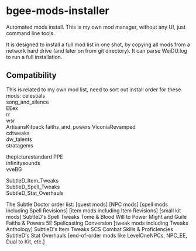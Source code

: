 # bgee-mods-installer

Automated mods install.
This is my own mod manager, without any UI, just command line tools.

It is designed to install a full mod list in one shot, by copying all mods from a network hard drive (and later on from git directory).
It can parse WeiDU.log to run a full installation.

## Compatibility

This is related to my own mod list, need to sort out install order for these mods:
celestials        
song_and_silence                                 
EEex              
rr                
wsr               
ArtisansKitpack
faiths_and_powers 
ViconiaRevamped   
cdtweaks          
dw_talents        
stratagems        

thepicturestandard
PPE               
infinitysounds                                   
vveBG                                            

SubtleD_Item_Tweaks                              
SubtleD_Spell_Tweaks                             
SubtleD_Stat_Overhauls                           


The Subtle Doctor order list:
[quest mods]
[NPC mods]
[spell mods including Spell Revisions]
[item mods including Item Revisions]
[small kit mods]
SubtleD's Spell Tweaks
Tome & Blood
Will to Power
Might and Guile
Faiths & Powers
5E Spellcasting Conversion
[tweak mods including Tweaks Anthology]
SubtleD's Item Tweaks
SCS
Combat Skills & Proficiencies
SubtleD's Stat Overhauls
[end-of-order mods like LevelOneNPCs, NPC_EE, Dual to Kit, etc.]